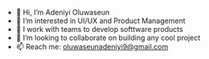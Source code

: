 - 👋 Hi, I’m Adeniyi Oluwaseun
- 👀 I’m interested in UI/UX and Product Management 
- 🌱 I work with teams to develop softtware products
- 💞️ I’m looking to collaborate on building any cool project
- 📫 Reach me: oluwaseunadeniyi9@gmail.com

<!---
POluwaseun/POluwaseun is a ✨ special ✨ repository because its `README.md` (this file) appears on your GitHub profile.
You can click the Preview link to take a look at your changes.
--->
